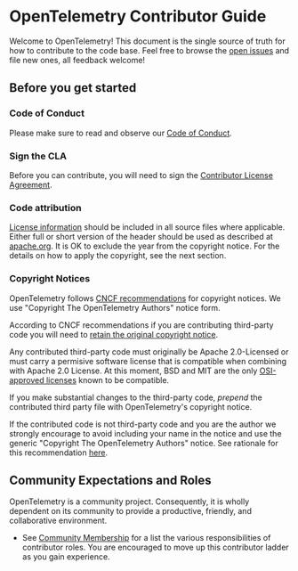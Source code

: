 # OpenTelemetry Contributor Guide

Welcome to OpenTelemetry! This document is the single source of truth for how to
contribute to the code base. Feel free to browse the [open
issues](https://github.com/open-telemetry/sig-security/issues?q=is%3Aissue+is%3Aopen)
and file new ones, all feedback welcome!

## Before you get started

### Code of Conduct

Please make sure to read and observe our [Code of
Conduct](https://github.com/open-telemetry/community/blob/master/code-of-conduct.md).

### Sign the CLA

Before you can contribute, you will need to sign the [Contributor License
Agreement](https://docs.linuxfoundation.org/lfx/easycla/contributors).

### Code attribution

[License information](README.md#License) should be included in all source files
where applicable. Either full or short version of the header should be used as
described at
[apache.org](http://www.apache.org/foundation/license-faq.html#Apply-My-Software).
It is OK to exclude the year from the copyright notice. For the details on how
to apply the copyright, see the next section.

### Copyright Notices

OpenTelemetry follows [CNCF
recommendations](https://github.com/cncf/foundation/blob/master/copyright-notices.md)
for copyright notices. We use "Copyright The OpenTelemetry Authors" notice form.

According to CNCF recommendations if you are contributing third-party code you
will need to [retain the original copyright
notice](https://github.com/cncf/foundation/blob/master/copyright-notices.md#dont-change-someone-elses-notice-without-their-permission).

Any contributed third-party code must originally be Apache 2.0-Licensed or must
carry a permisive software license that is compatible when combining with Apache
2.0 License. At this moment, BSD and MIT are the only [OSI-approved
licenses](https://opensource.org/licenses/alphabetical) known to be compatible.

If you make substantial changes to the third-party code, _prepend_ the
contributed third party file with OpenTelemetry's copyright notice.

If the contributed code is not third-party code and you are the author we
strongly encourage to avoid including your name in the notice and use the
generic "Copyright The OpenTelemetry Authors" notice. See rationale for this
recommendation
[here](https://github.com/cncf/foundation/blob/master/copyright-notices.md#why-not-list-every-copyright-holder).

## Community Expectations and Roles

OpenTelemetry is a community project. Consequently, it is wholly dependent on
its community to provide a productive, friendly, and collaborative environment.

- See [Community
  Membership](https://github.com/open-telemetry/community/blob/master/community-membership.md)
  for a list the various responsibilities of contributor roles. You are
  encouraged to move up this contributor ladder as you gain experience.
